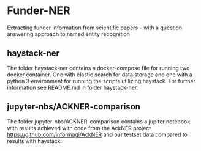 # Funder-NER
Extracting funder information from scientific papers - with a question answering approach to named entity recognition

## haystack-ner
The folder haystack-ner contains a docker-compose file for running two docker container.
One with elastic search for data storage and one with a python 3 environment for running the scripts utilizing haystack.
For further information see README.md in folder haystack-ner.

## jupyter-nbs/ACKNER-comparison
The folder jupyter-nbs/ACKNER-comparison contains a jupiter notebook with results achieved with code from the AckNER project https://github.com/informagi/AckNER and our testset data compared to results with haystack.

